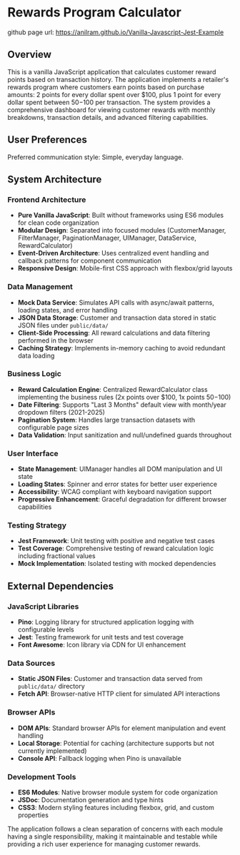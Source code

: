 # Rewards Program Calculator

github page url: https://anilram.github.io/Vanilla-Javascript-Jest-Example

## Overview

This is a vanilla JavaScript application that calculates customer reward points based on transaction history. The application implements a retailer's rewards program where customers earn points based on purchase amounts: 2 points for every dollar spent over $100, plus 1 point for every dollar spent between $50-$100 per transaction. The system provides a comprehensive dashboard for viewing customer rewards with monthly breakdowns, transaction details, and advanced filtering capabilities.

## User Preferences

Preferred communication style: Simple, everyday language.

## System Architecture

### Frontend Architecture
- **Pure Vanilla JavaScript**: Built without frameworks using ES6 modules for clean code organization
- **Modular Design**: Separated into focused modules (CustomerManager, FilterManager, PaginationManager, UIManager, DataService, RewardCalculator)
- **Event-Driven Architecture**: Uses centralized event handling and callback patterns for component communication
- **Responsive Design**: Mobile-first CSS approach with flexbox/grid layouts

### Data Management
- **Mock Data Service**: Simulates API calls with async/await patterns, loading states, and error handling
- **JSON Data Storage**: Customer and transaction data stored in static JSON files under `public/data/`
- **Client-Side Processing**: All reward calculations and data filtering performed in the browser
- **Caching Strategy**: Implements in-memory caching to avoid redundant data loading

### Business Logic
- **Reward Calculation Engine**: Centralized RewardCalculator class implementing the business rules (2x points over $100, 1x points $50-$100)
- **Date Filtering**: Supports "Last 3 Months" default view with month/year dropdown filters (2021-2025)
- **Pagination System**: Handles large transaction datasets with configurable page sizes
- **Data Validation**: Input sanitization and null/undefined guards throughout

### User Interface
- **State Management**: UIManager handles all DOM manipulation and UI state
- **Loading States**: Spinner and error states for better user experience
- **Accessibility**: WCAG compliant with keyboard navigation support
- **Progressive Enhancement**: Graceful degradation for different browser capabilities

### Testing Strategy
- **Jest Framework**: Unit testing with positive and negative test cases
- **Test Coverage**: Comprehensive testing of reward calculation logic including fractional values
- **Mock Implementation**: Isolated testing with mocked dependencies

## External Dependencies

### JavaScript Libraries
- **Pino**: Logging library for structured application logging with configurable levels
- **Jest**: Testing framework for unit tests and test coverage
- **Font Awesome**: Icon library via CDN for UI enhancement

### Data Sources
- **Static JSON Files**: Customer and transaction data served from `public/data/` directory
- **Fetch API**: Browser-native HTTP client for simulated API interactions

### Browser APIs
- **DOM APIs**: Standard browser APIs for element manipulation and event handling
- **Local Storage**: Potential for caching (architecture supports but not currently implemented)
- **Console API**: Fallback logging when Pino is unavailable

### Development Tools
- **ES6 Modules**: Native browser module system for code organization
- **JSDoc**: Documentation generation and type hints
- **CSS3**: Modern styling features including flexbox, grid, and custom properties

The application follows a clean separation of concerns with each module having a single responsibility, making it maintainable and testable while providing a rich user experience for managing customer rewards.
